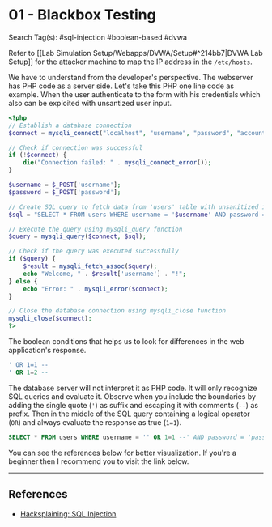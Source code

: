 # 01 - Blackbox Testing

Search Tag(s): #sql-injection #boolean-based #dvwa

Refer to [[Lab Simulation Setup/Webapps/DVWA/Setup#^214bb7|DVWA Lab Setup]] for the attacker machine to map the IP address in the `/etc/hosts`.

We have to understand from the developer's perspective. The webserver has PHP code as a server side. Let's take this PHP one line code as example. When the user authenticate to the form with his credentials which also can be exploited with unsantized user input.

```php
<?php
// Establish a database connection
$connect = mysqli_connect("localhost", "username", "password", "accountsdb");

// Check if connection was successful
if (!$connect) {
    die("Connection failed: " . mysqli_connect_error());
}

$username = $_POST['username'];
$password = $_POST['password'];

// Create SQL query to fetch data from 'users' table with unsanitized input
$sql = "SELECT * FROM users WHERE username = '$username' AND password = '$password'";

// Execute the query using mysqli_query function
$query = mysqli_query($connect, $sql);

// Check if the query was executed successfully
if ($query) {
    $result = mysqli_fetch_assoc($query);
    echo "Welcome, " . $result['username'] . "!";
} else {
    echo "Error: " . mysqli_error($connect);
}

// Close the database connection using mysqli_close function
mysqli_close($connect);
?>
```

The boolean conditions that helps us to look for differences in the web application's response.

```sql
' OR 1=1 --
' OR 1=2 --
```

The database server will not interpret it as PHP code. It will only recognize SQL queries and evaluate it. Observe when you include the boundaries by adding the single quote (`'`) as suffix and escaping it with comments (`--`) as prefix. Then in the middle of the SQL query containing a logical operator (`OR`) and always evaluate the response as true (`1=1`).

```sql
SELECT * FROM users WHERE username = '' OR 1=1 --' AND password = 'password123'
```

You can see the references below for better visualization. If you're a beginner then I recommend you to visit the link below.

---
## References

- [Hacksplaining: SQL Injection](https://www.hacksplaining.com/exercises/sql-injection)